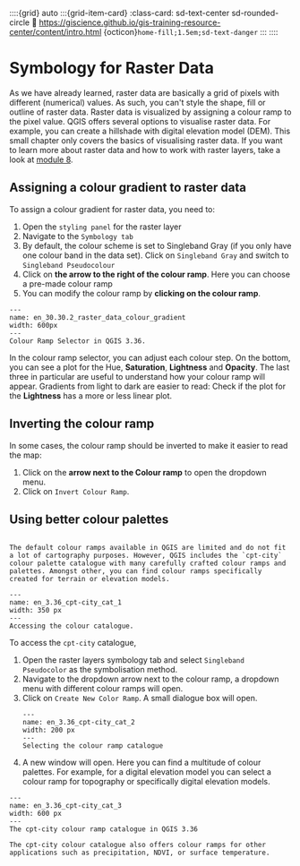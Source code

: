 ::::{grid} auto
:::{grid-item-card}
:class-card: sd-text-center sd-rounded-circle
:link: https://giscience.github.io/gis-training-resource-center/content/intro.html 
{octicon}`home-fill;1.5em;sd-text-danger`
:::
::::

# Symbology for Raster Data

As we have already learned, raster data are basically a grid of pixels with different (numerical) values. As such, you can't style the shape, fill or outline of raster data. Raster data is visualized by assigning a colour ramp to the pixel value. QGIS offers several options to visualise raster data. For example, you can create a hillshade with digital elevation model (DEM). This small chapter only covers the basics of visualising raster data. If you want to learn more about raster data and how to work with raster layers, take a look at [module 8](/content/Module_8/en_module_8_overview.md). 

## Assigning a colour gradient to raster data

To assign a colour gradient for raster data, you need to:

1. Open the `styling panel` for the raster layer
2. Navigate to the `Symbology tab`  
3. By default, the colour scheme is set to Singleband Gray (if you only have one colour band in the data set). Click on `Singleband Gray` and switch to `Singleband Pseudocolour`
4. Click on __the arrow to the right of the colour ramp__. Here you can choose a pre-made colour ramp
5. You can modify the colour ramp by __clicking on the colour ramp__.

``` {figure} ../../fig/en_30.30.2_raster_data_colour_gradient.png
---
name: en_30.30.2_raster_data_colour_gradient
width: 600px
---
Colour Ramp Selector in QGIS 3.36.
```

In the colour ramp selector, you can adjust each colour step. On the bottom, you can see a plot for the Hue, __Saturation__, __Lightness__ and __Opacity__. The last three in particular are useful to understand how your colour ramp will appear. Gradients from light to dark are easier to read: Check if the plot for the __Lightness__ has a more or less linear plot.

## Inverting the colour ramp

In some cases, the colour ramp should be inverted to make it easier to read the map:

1. Click on the __arrow next to the Colour ramp__ to open the dropdown menu.
2. Click on `Invert Colour Ramp`.

## Using better colour palettes

```{note}

The default colour ramps available in QGIS are limited and do not fit a lot of cartography purposes. However, QGIS includes the `cpt-city` colour palette catalogue with many carefully crafted colour ramps and palettes. Amongst other, you can find colour ramps specifically created for terrain or elevation models. 

```

```{figure} /fig/en_3.36_cpt-city_cat_1.png
---
name: en_3.36_cpt-city_cat_1
width: 350 px
---
Accessing the colour catalogue.
```

To access the `cpt-city` catalogue, 

1. Open the raster layers symbology tab and select `Singleband Pseudocolor` as the symbolisation method.
2. Navigate to the dropdown arrow next to the colour ramp, a dropdown menu with different colour ramps will open.
3. Click on `Create New Color Ramp`. A small dialogue box will open.
    ```{figure} /fig/en_3.36_cpt-city_cat_2.png
    ---
    name: en_3.36_cpt-city_cat_2
    width: 200 px
    ---
    Selecting the colour ramp catalogue
   ```
4. A new window will open. Here you can find a multitude of colour palettes. For example, for a digital elevation model you can select a colour ramp for topography or specifically digital elevation models. 

```{figure} /fig/en_3.36_cpt-city_cat_3.png
---
name: en_3.36_cpt-city_cat_3
width: 600 px
---
The cpt-city colour ramp catalogue in QGIS 3.36
```

<!--Add small exercise to add a DEM and style it (maybe adjust on or two colour so it looks better?)-->

```{tip}
The cpt-city colour catalogue also offers colour ramps for other applications such as precipitation, NDVI, or surface temperature.
```

<!---
#### Styling a terrain model

Elevation data sets are frequently used to communicate the terrain on a map. By default, an elevation model will be displayed with a gray colour ramp. However, if you don't need the to know the elevation at certain points, you can choose to display the __hillshade__ of the terrain. Hillshading will simulate the shadow of the terrain as if it would be exposed to a light source. In this example, we will use the elevation raster data (`.geotiff`) of [Ecuador from the MERIT DEM](https://developers.google.com/earth-engine/datasets/catalog/MERIT_DEM_v1_0_3#description). 

To achieve this,

1. Add the OSM Standard as a [basemap](/content/Module_2/en_qgis_basemap.md)
2. Open the Symbology-tab of the .
3. Click on `Render type` and select `Hillshade`. You will have an option to select the direction of the light. Conventionally, the light source is positioned in the North-West, so we can keep the default settings. In some cases with rough terrain, it can be useful to make the hillshade __Multidirectional__.
3. The hillshade will be very dark and cover most of the map. We need to make it lighter. Set the `Blending mode` to "Overlay". 

-->
